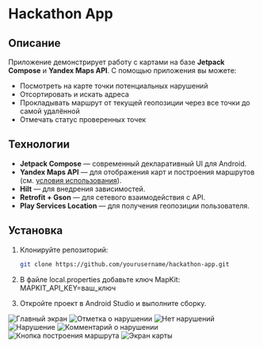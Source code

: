 # Hackathon App

## Описание
Приложение демонстрирует работу с картами на базе **Jetpack Compose** и **Yandex Maps API**. С помощью приложения вы можете:
- Посмотреть на карте точки потенциальных нарушений
- Отсортировать и искать адреса
- Прокладывать маршрут от текущей геопозиции через все точки до самой удалённой
- Отмечать статус проверенных точек

## Технологии
- **Jetpack Compose** — современный декларативный UI для Android.
- **Yandex Maps API** — для отображения карт и построения маршрутов (см. [условия использования](https://yandex.ru/legal/maps_api/)).
- **Hilt** — для внедрения зависимостей.
- **Retrofit + Gson** — для сетевого взаимодействия с API.
- **Play Services Location** — для получения геопозиции пользователя.

## Установка
1. Клонируйте репозиторий:
   ```bash
   git clone https://github.com/yourusername/hackathon-app.git
   ```
2. В файле local.properties добавьте ключ MapKit:
MAPKIT_API_KEY=ваш_ключ

3. Откройте проект в Android Studio и выполните сборку.

![Главный экран](screens/Screenshot_20250525_103132.png)
![Отметка о нарушении](screens/Screenshot_20250525_103139.png)
![Нет нарушений](screens/Screenshot_20250525_103144.png)
![Нарушение](screens/Screenshot_20250525_103153.png)
![Комментарий о нарушении](screens/Screenshot_20250525_103208.png)
![Кнопка построения маршрута](screens/Screenshot_20250525_103220.png)
![Экран карты](screens/Screenshot_20250525_103236.png)
